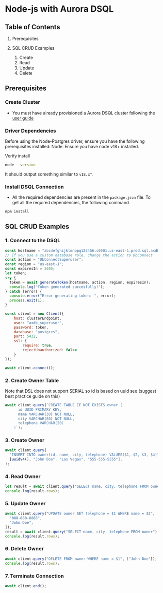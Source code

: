 # Node-js with Aurora DSQL

## Table of Contents

1. Prerequisites

2. SQL CRUD Examples
   1. Create
   2. Read
   3. Update
   4. Delete

## Prerequisites

### Create Cluster

- You must have already provisioned a Aurora DSQL cluster following the [user guide](TBD)

### Driver Dependencies

Before using the Node-Postgres driver, ensure you have the following prerequisites installed:
Node: Ensure you have node v18+ installed.

Verify install

```bash
node --version
```

It should output something similar to `v18.x"`.

### Install DSQL Connection

- All the required dependencies are present in the `package.json` file. To get all the required dependencies, the following command

```bash
npm install
```

## SQL CRUD Examples

### 1. Connect to the DSQL

```javascript
const hostname = "abcdefghijklmnopq123456.c0001.us-east-1.prod.sql.axdb.aws.dev";
// If you use a custom database role, change the action to DbConnect
const action = "DbConnectSuperuser";
const region = "us-east-1";
const expiresIn = 3600;
let token;
try {
  token = await generateToken(hostname, action, region, expiresIn);
  console.log("Token generated succesfully!");
} catch (error) {
  console.error("Error generating token: ", error);
  process.exit(1);
}

const client = new Client({
    host: clusterEndpoint,
    user: "axdb_superuser",
    password: token,
    database: "postgres",
    port: 5432,
    ssl: {
        require: true,
        rejectUnauthorized: false
    }
});

await client.connect();
```

### 2. Create Owner Table

Note that DSL does not support SERIAL so id is based on uuid see (suggest best practice guide on this)

```javascript
await client.query(`CREATE TABLE IF NOT EXISTS owner (
      id UUID PRIMARY KEY,
      name VARCHAR(30) NOT NULL,
      city VARCHAR(80) NOT NULL,
      telephone VARCHAR(20)
    )`);
```

### 3. Create Owner

```javascript
await client.query(
  "INSERT INTO owner(id, name, city, telephone) VALUES($1, $2, $3, $4)",
  [uuidv4(), "John Doe", "Las Vegas", "555-555-5555"],
);
```

### 4. Read Owner

```javascript
let result = await client.query("SELECT name, city, telephone FROM owner");
console.log(result.rows);
```

### 5. Update Owner

```javascript
await client.query("UPDATE owner SET telephone = $1 WHERE name = $2", [
  "888-888-8888",
  "John Doe",
]);
result = await client.query("SELECT name, city, telephone FROM owner");
console.log(result.rows);
```

### 6. Delete Owner

```javascript
await client.query("DELETE FROM owner WHERE name = $1", ["John Doe"]);
console.log(result.rows);
```

### 7. Terminate Connection

```javascript
await client.end();
```
